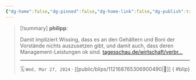 ```yaml
---
{"dg-home":false,"dg-pinned":false,"dg-home-link":false,"dg-publish":true,"tags":["dgblip"],"disabled rules":["yaml-title","yaml-title-alias","file-name-heading"],"title":"philipp on mastodon @ 2024-03-27","created-date":"2024-03-27T17:12:09","id":112168765306900500,"updated-date":"2025-05-02T08:50:44","dg-path":"blips/112168765306900490.md","permalink":"/blips/112168765306900490/","dgPassFrontmatter":true}
---
```


> [!summary] **philipp**:
>
> Damit impliziert Wissing, dass es an den Gehältern und Boni der Vorstände nichts auszusetzen gibt, und damit auch, dass deren Management-Leistungen ok sind.
> [tagesschau.de/wirtschaft/verbr…](https://www.tagesschau.de/wirtschaft/verbraucher/wissing-bahn-tarifeinigung-preise-100.html)
> - - -
>
> 🗓️ `Wed, Mar 27, 2024` · [[public/blips/112168765306900490\|🔗]]
{ #blip}

